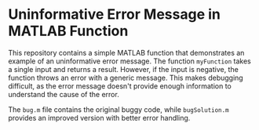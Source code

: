 # Uninformative Error Message in MATLAB Function

This repository contains a simple MATLAB function that demonstrates an example of an uninformative error message. The function `myFunction` takes a single input and returns a result. However, if the input is negative, the function throws an error with a generic message. This makes debugging difficult, as the error message doesn't provide enough information to understand the cause of the error.

The `bug.m` file contains the original buggy code, while `bugSolution.m` provides an improved version with better error handling.